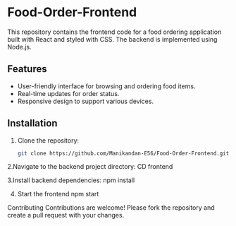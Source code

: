 # Food-Order-Frontend

This repository contains the frontend code for a food ordering application built with React and styled with CSS. The backend is implemented using Node.js.

## Features
- User-friendly interface for browsing and ordering food items.
- Real-time updates for order status.
- Responsive design to support various devices.

## Installation
1. Clone the repository:
   ```sh
   git clone https://github.com/Manikandan-E56/Food-Order-Frontend.git

2.Navigate to the backend project directory:
  CD frontend

3.Install backend dependencies:
  npm install

4. Start the frontend
   npm start


Contributing
Contributions are welcome! Please fork the repository and create a pull request with your changes.
